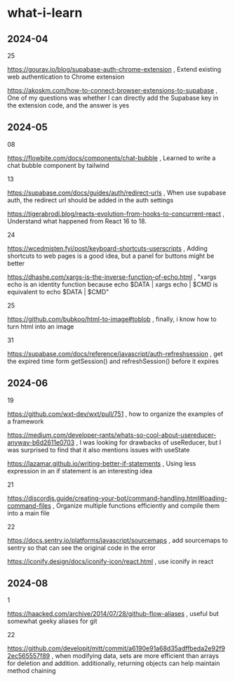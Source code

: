 # what-i-learn

## 2024-04

25

https://gourav.io/blog/supabase-auth-chrome-extension , Extend existing web authentication to Chrome extension

https://akoskm.com/how-to-connect-browser-extensions-to-supabase , One of my questions was whether I can directly add the Supabase key in the extension code, and the answer is yes

## 2024-05

08

https://flowbite.com/docs/components/chat-bubble , Learned to write a chat bubble component by tailwind

13

https://supabase.com/docs/guides/auth/redirect-urls , When use supabase auth, the redirect url should be added in the auth settings

https://tigerabrodi.blog/reacts-evolution-from-hooks-to-concurrent-react , Understand what happened from React 16 to 18.

24

https://wcedmisten.fyi/post/keyboard-shortcuts-userscripts , Adding shortcuts to web pages is a good idea, but a panel for buttons might be better

https://dhashe.com/xargs-is-the-inverse-function-of-echo.html , "xargs echo is an identity function because echo $DATA | xargs echo | $CMD is equivalent to echo $DATA | $CMD"

25

https://github.com/bubkoo/html-to-image#toblob , finally, i know how to turn html into an image

31

https://supabase.com/docs/reference/javascript/auth-refreshsession , get the expired time form getSession() and refreshSession() before it expires

## 2024-06

19

https://github.com/wxt-dev/wxt/pull/751 , how to organize the examples of a framework

https://medium.com/developer-rants/whats-so-cool-about-usereducer-anyway-b6d2611e0703 , I was looking for drawbacks of useReducer, but I was surprised to find that it also mentions issues with useState

https://lazamar.github.io/writing-better-if-statements , Using less expression in an if statement is an interesting idea

21

https://discordjs.guide/creating-your-bot/command-handling.html#loading-command-files , Organize multiple functions efficiently and compile them into a main file

22

https://docs.sentry.io/platforms/javascript/sourcemaps , add sourcemaps to sentry so that can see the original code in the error

https://iconify.design/docs/iconify-icon/react.html , use iconify in react

## 2024-08

1

https://haacked.com/archive/2014/07/28/github-flow-aliases , useful but somewhat geeky aliases for git

22

https://github.com/developit/mitt/commit/a6190e91a68d35adffbeda2e92f92ec565557f89 , when modifying data, sets are more efficient than arrays for deletion and addition. additionally, returning objects can help maintain method chaining

